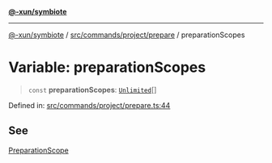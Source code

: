 [**@-xun/symbiote**](../../../../../README.md)

***

[@-xun/symbiote](../../../../../README.md) / [src/commands/project/prepare](../README.md) / preparationScopes

# Variable: preparationScopes

> `const` **preparationScopes**: [`Unlimited`](../../../../configure/enumerations/UnlimitedGlobalScope.md#unlimited)[]

Defined in: [src/commands/project/prepare.ts:44](https://github.com/Xunnamius/symbiote/blob/dc192a66d47b6c3a3464852ad43eb71fe137ca73/src/commands/project/prepare.ts#L44)

## See

[PreparationScope](../../../../configure/enumerations/UnlimitedGlobalScope.md)

